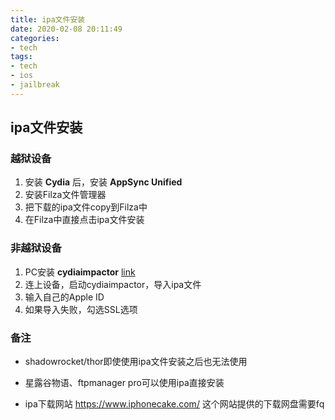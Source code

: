```yaml
---
title: ipa文件安装
date: 2020-02-08 20:11:49
categories:
- tech
tags:
- tech
- ios
- jailbreak
---
```


## ipa文件安装

### 越狱设备

1. 安装 **Cydia** 后，安装 **AppSync Unified** 
2. 安装Filza文件管理器
3. 把下载的ipa文件copy到Filza中
4. 在Filza中直接点击ipa文件安装

### 非越狱设备

1. PC安装 **cydiaimpactor**  [link]( http://www.cydiaimpactor.com/ )
2. 连上设备，启动cydiaimpactor，导入ipa文件
3. 输入自己的Apple ID
4. 如果导入失败，勾选SSL选项



### 备注

* shadowrocket/thor即使使用ipa文件安装之后也无法使用

* 星露谷物语、ftpmanager pro可以使用ipa直接安装 

* ipa下载网站  https://www.iphonecake.com/  这个网站提供的下载网盘需要fq